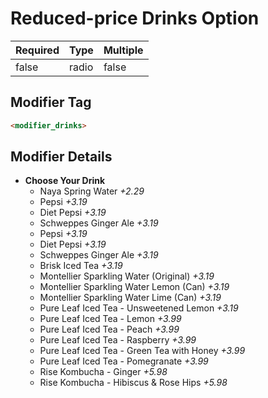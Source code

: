 # Reduced-price Drinks Option

| Required | Type | Multiple |
|--|--|--|
| false | radio | false |

## Modifier Tag

```html
<modifier_drinks>
```

## Modifier Details

- **Choose Your Drink**
  - Naya Spring Water *+2.29*
  - Pepsi *+3.19*
  - Diet Pepsi *+3.19*
  - Schweppes Ginger Ale *+3.19*
  - Pepsi *+3.19*
  - Diet Pepsi *+3.19*
  - Schweppes Ginger Ale *+3.19*
  - Brisk Iced Tea *+3.19*
  - Montellier Sparkling Water (Original) *+3.19*
  - Montellier Sparkling Water Lemon (Can) *+3.19*
  - Montellier Sparkling Water Lime (Can) *+3.19*
  - Pure Leaf Iced Tea - Unsweetened Lemon *+3.19*
  - Pure Leaf Iced Tea - Lemon *+3.99*
  - Pure Leaf Iced Tea - Peach *+3.99*
  - Pure Leaf Iced Tea - Raspberry *+3.99*
  - Pure Leaf Iced Tea - Green Tea with Honey *+3.99*
  - Pure Leaf Iced Tea - Pomegranate *+3.99*
  - Rise Kombucha - Ginger *+5.98*
  - Rise Kombucha - Hibiscus & Rose Hips *+5.98*